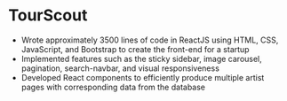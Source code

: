 # TourScout

* Wrote approximately 3500 lines of code in ReactJS using HTML, CSS, JavaScript, and Bootstrap to create the front-end for a startup
* Implemented features such as the sticky sidebar, image carousel, pagination, search-navbar, and visual responsiveness
* Developed React components to efficiently produce multiple artist pages with corresponding data from the database
